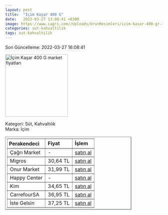 ```yaml
---
layout: post
title:  "İçim Kaşar 400 G"
date:   2022-03-27 13:08:41 +0300
image: https://www.cagri.com//Uploads/UrunResimleri/icim-kasar-400-gr-1f90.jpg
categories: sut-kahvaltilik
tags: sut-kahvaltilik
---
```


Son Güncelleme: 2022-03-27 16:08:41

<img src="https://www.cagri.com//Uploads/UrunResimleri/icim-kasar-400-gr-1f90.jpg" width="200" alt="İçim Kaşar 400 G market fiyatları" />

Kategori: Süt, Kahvaltılık
<br />
Marka: İçim

<table border="1" style="padding: 5px;width:80%;">
  <tr>
    <td style="padding: 5px;"><strong>Perakendeci</strong></td>
    <td><strong>Fiyat</strong></td>
    <td><strong>İşlem</strong></td>
  </tr>
  <tr>
              <td title="Çağrı Market">Çağrı Market</td>
              <td>-</td>
              <td><a title="Çağrı Market" target="_blank" href="https://www.cagri.com/icim-kasar-400-gr">satın al</a></td>
            </tr><tr>
              <td title="Migros">Migros</td>
              <td>30,64 TL</td>
              <td><a title="Migros" target="_blank" href="https://www.migros.com.tr/icim-kasar-400-g-p-9a2959">satın al</a></td>
            </tr><tr>
              <td title="Onur Market">Onur Market</td>
              <td>31,99 TL</td>
              <td><a title="Onur Market" target="_blank" href="https://www.onurmarket.com/-icim-taze--kasar-400-gr--35800">satın al</a></td>
            </tr><tr>
              <td title="Happy Center">Happy Center</td>
              <td>-</td>
              <td><a title="Happy Center" target="_blank" href="https://www.happycenter.com.tr/Product/?product_id=15623">satın al</a></td>
            </tr><tr>
              <td title="Kim">Kim</td>
              <td>34,65 TL</td>
              <td><a title="Kim" target="_blank" href="https://www.kimgeldi.com/icim-taze-kasar-peyniri-400-gr">satın al</a></td>
            </tr><tr>
              <td title="CarrefourSA">CarrefourSA</td>
              <td>36,95 TL</td>
              <td><a title="CarrefourSA" target="_blank" href="https://www.carrefoursa.com/icim-kasar-peyniri-400-g-p-30220414">satın al</a></td>
            </tr><tr>
              <td title="İste Gelsin">İste Gelsin</td>
              <td>37,25 TL</td>
              <td><a title="İste Gelsin" target="_blank" href="https://www.istegelsin.com/urun/icim-tost-peyniri-400-gr_LCT63-AD">satın al</a></td>
            </tr>
</table>
